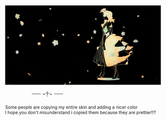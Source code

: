![tumblr_13](acac374b5dac0f6ad399c19770678db0.gif)

                ──── ↭༒↭ ────
  Some people are copying my entire skin and adding a nicer color          
I hope you don't misunderstand i copied them because they are prettier!!?
